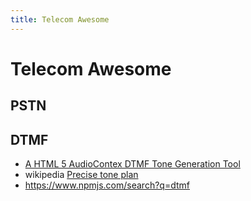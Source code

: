 ```yaml
---
title: Telecom Awesome
---
```


# Telecom Awesome

## PSTN

## DTMF

- [A HTML 5 AudioContex DTMF Tone Generation Tool](https://mamclain.com/?page=RND_SOFTWARE_DTMF_WEB_APP)
- wikipedia [Precise tone plan](https://en.wikipedia.org/wiki/Precise_tone_plan)
- https://www.npmjs.com/search?q=dtmf
